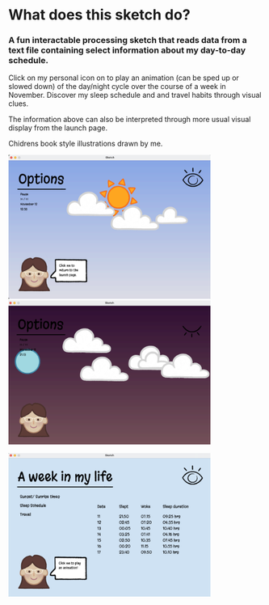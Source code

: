 # What does this sketch do?

### A fun interactable processing sketch that reads data from a text file containing select information about my day-to-day schedule.
Click on my personal icon on to play an animation (can be sped up or slowed down) of the day/night cycle over the course of a week in November.
Discover my sleep schedule and and travel habits through visual clues.

The information above can also be interpreted through more usual visual display from the launch page.

Chidrens book style illustrations drawn by me.

<p float="left">
  <img src="Sketch Screenshot 1.png" width="400">
  <img src="Sketch Screenshot 2.png" width="400">
</p>

<p float="left">
    <img src="Sketch Screenshot.png" width="400">
</p>
